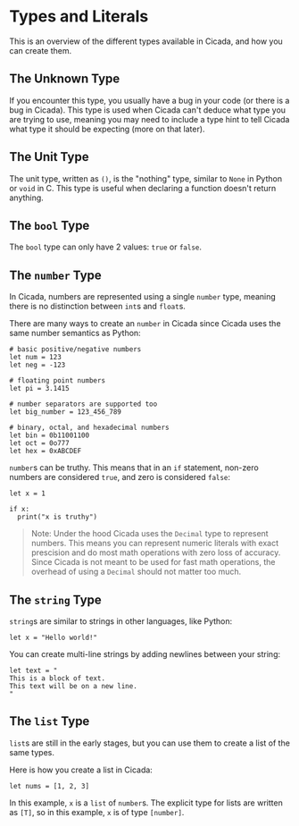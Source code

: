 # Types and Literals

This is an overview of the different types available in Cicada, and how you can create them.

## The Unknown Type

If you encounter this type, you usually have a bug in your code (or there is a bug in Cicada). This type is
used when Cicada can't deduce what type you are trying to use, meaning you may need to include a type hint
to tell Cicada what type it should be expecting (more on that later).

## The Unit Type

The unit type, written as `()`, is the "nothing" type, similar to `None` in Python or `void` in C.
This type is useful when declaring a function doesn't return anything.

## The `bool` Type

The `bool` type can only have 2 values: `true` or `false`.

## The `number` Type

In Cicada, numbers are represented using a single `number` type, meaning there is no distinction between `int`s
and `float`s.

There are many ways to create an `number` in Cicada since Cicada uses the same number semantics as Python:

```
# basic positive/negative numbers
let num = 123
let neg = -123

# floating point numbers
let pi = 3.1415

# number separators are supported too
let big_number = 123_456_789

# binary, octal, and hexadecimal numbers
let bin = 0b11001100
let oct = 0o777
let hex = 0xABCDEF
```

`number`s can be truthy. This means that in an `if` statement, non-zero numbers are considered `true`, and zero
is considered `false`:

```
let x = 1

if x:
  print("x is truthy")
```

> Note: Under the hood Cicada uses the `Decimal` type to represent numbers. This means you can represent
> numeric literals with exact prescision and do most math operations with zero loss of accuracy. Since
> Cicada is not meant to be used for fast math operations, the overhead of using a `Decimal` should not
> matter too much.

## The `string` Type

`string`s are similar to strings in other languages, like Python:

```
let x = "Hello world!"
```

You can create multi-line strings by adding newlines between your string:

```
let text = "
This is a block of text.
This text will be on a new line.
"
```

## The `list` Type

`list`s are still in the early stages, but you can use them to create a list of the same types.

Here is how you create a list in Cicada:

```
let nums = [1, 2, 3]
```

In this example, `x` is a `list` of `number`s. The explicit type for lists are written as `[T]`,
so in this example, `x` is of type `[number]`.
